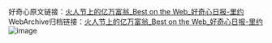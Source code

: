 好奇心原文链接：[火人节上的亿万富翁_Best on the Web_好奇心日报-里约](https://www.qdaily.com/articles/6065.html)
WebArchive归档链接：[火人节上的亿万富翁_Best on the Web_好奇心日报-里约](http://web.archive.org/web/20170906004740/http://www.qdaily.com:80/articles/6065.html)
![image](http://ww3.sinaimg.cn/large/007d5XDply1g3w9il34x1j30u022xe6w)